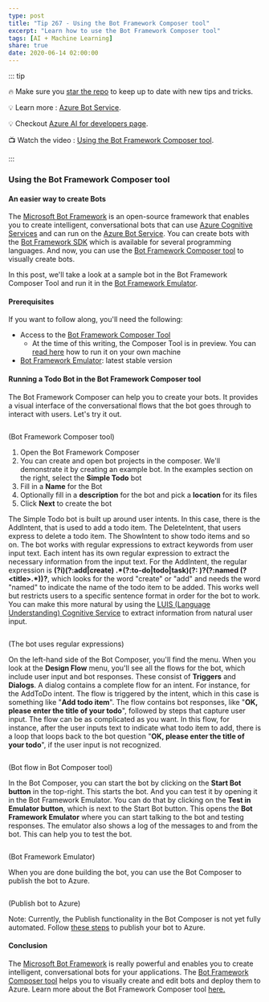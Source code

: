 ```yaml
---
type: post
title: "Tip 267 - Using the Bot Framework Composer tool"
excerpt: "Learn how to use the Bot Framework Composer tool"
tags: [AI + Machine Learning]
share: true
date: 2020-06-14 02:00:00
---
```


::: tip

:fire: Make sure you [star the repo](https://github.com/Microsoft/AzureTipsAndTricks?WT.mc_id=azure-azuredevtips-azureappsdev) to keep up to date with new tips and tricks.

:bulb: Learn more : [Azure Bot Service](https://docs.microsoft.com/azure/bot-service/bot-service-overview-introduction?WT.mc_id=docs-azuredevtips-azureappsdev).

:bulb: Checkout [Azure AI for developers page](https://azure.microsoft.com/en-us/overview/ai-platform/dev-resources/?WT.mc_id=docs-azuredevtips-azureappsdev).

:tv: Watch the video : [Using the Bot Framework Composer tool](https://www.youtube.com/watch?v=XNE43x_JaR4&list=PLLasX02E8BPCNCK8Thcxu-Y-XcBUbhFWC&index=14&t=0s?WT.mc_id=youtube-azuredevtips-azureappsdev).

:::

### Using the Bot Framework Composer tool

#### An easier way to create Bots

The [Microsoft Bot Framework](https://dev.botframework.com/?WT.mc_id=other-azuredevtips-azureappsdev) is an open-source framework that enables you to create intelligent, conversational bots that can use [Azure Cognitive Services](https://azure.microsoft.com/services/cognitive-services/?WT.mc_id=microsoft-azuredevtips-azureappsdev) and can run on the [Azure Bot Service](https://azure.microsoft.com/services/bot-service/?WT.mc_id=microsoft-azuredevtips-azureappsdev).
You can create bots with the [Bot Framework SDK](https://github.com/microsoft/botframework-sdk?WT.mc_id=github-azuredevtips-azureappsdev) which is available for several programming languages. And now, you can use the [Bot Framework Composer tool](https://github.com/microsoft/BotFramework-Composer?WT.mc_id=github-azuredevtips-azureappsdev) to visually create bots.

In this post, we'll take a look at a sample bot in the Bot Framework Composer Tool and run it in the [Bot Framework Emulator](https://github.com/microsoft/BotFramework-Emulator/releases/latest?WT.mc_id=github-azuredevtips-azureappsdev).

#### Prerequisites

If you want to follow along, you'll need the following:
* Access to the [Bot Framework Composer Tool](https://github.com/microsoft/BotFramework-Composer?WT.mc_id=github-azuredevtips-azureappsdev)
  * At the time of this writing, the Composer Tool is in preview. You can [read here](https://github.com/microsoft/BotFramework-Composer/blob/stable/docs/setup-yarn.md?WT.mc_id=github-azuredevtips-azureappsdev) how to run it on your own machine
* [Bot Framework Emulator](https://github.com/microsoft/BotFramework-Emulator/releases/latest?WT.mc_id=github-azuredevtips-azureappsdev): latest stable version

#### Running a Todo Bot in the Bot Framework Composer tool

The Bot Framework Composer can help you to create your bots. It provides a visual interface of the conversational flows that the bot goes through to interact with users. Let's try it out.

<img :src="$withBase('/files/55botframeworkcomposer.png')">

(Bot Framework Composer tool)

1. Open the Bot Framework Composer
2. You can create and open bot projects in the composer. We'll demonstrate it by creating an example bot. In the examples section on the right, select the **Simple Todo** bot
3. Fill in a **Name** for the Bot
4. Optionally fill in a **description** for the bot and pick a **location** for its files
5. Click **Next** to create the bot


The Simple Todo bot is built up around user intents. In this case, there is the AddIntent, that is used to add a todo item. The DeleteIntent, that users express to delete a todo item. The ShowIntent to show todo items and so on.
The bot works with regular expressions to extract keywords from user input text. Each intent has its own regular expression to extract the necessary information from the input text. For the AddIntent, the regular expression is **(?i)(?:add|create) .\*(?:to-do|todo|task)(?: )?(?:named (?\<title\>.*))?**, which looks for the word "create" or "add" and needs the word "named" to indicate the name of the todo item to be added. This works well but restricts users to a specific sentence format in order for the bot to work. You can make this more natural by using the [LUIS (Language Understanding) Cognitive Service](https://azure.microsoft.com/services/cognitive-services/language-understanding-intelligent-service/?WT.mc_id=microsoft-azuredevtips-azureappsdev) to extract information from natural user input.

<img :src="$withBase('/files/55regularexpr.png')">

(The bot uses regular expressions)

On the left-hand side of the Bot Composer, you'll find the menu. When you look at the **Design Flow** menu, you'll see all the flows for the bot, which include user input and bot responses. These consist of **Triggers** and **Dialogs**. A dialog contains a complete flow for an intent. For instance, for the AddToDo intent. The flow is triggered by the intent, which in this case is something like "**Add todo item**". The flow contains bot responses, like "**OK, please enter the title of your todo**", followed by steps that capture user input. The flow can be as complicated as you want. In this flow, for instance, after the user inputs text to indicate what todo item to add, there is a loop that loops back to the bot question "**OK, please enter the title of your todo**", if the user input is not recognized.

<img :src="$withBase('/files/55designbot.png')">

(Bot flow in Bot Composer tool)

In the Bot Composer, you can start the bot by clicking on the **Start Bot button** in the top-right. This starts the bot. And you can test it by opening it in the Bot Framework Emulator. You can do that by clicking on the **Test in Emulator button**, which is next to the Start Bot button. This opens the **Bot Framework Emulator** where you can start talking to the bot and testing responses. The emulator also shows a log of the messages to and from the bot. This can help you to test the bot.

<img :src="$withBase('/files/55botemulator.png')">

(Bot Framework Emulator)

When you are done building the bot, you can use the Bot Composer to publish the bot to Azure.

<img :src="$withBase('/files/55botemulator.png')">

(Publish bot to Azure)

Note: Currently, the Publish functionality in the Bot Composer is not yet fully automated. Follow [these steps](https://github.com/microsoft/BotFramework-Composer/blob/stable/docs/deploy-bot.md?WT.mc_id=github-azuredevtips-azureappsdev) to publish your bot to Azure.

#### Conclusion

The [Microsoft Bot Framework](https://dev.botframework.com/?WT.mc_id=other-azuredevtips-azureappsdev) is really powerful and enables you to create intelligent, conversational bots for your applications. The [Bot Framework Composer tool](https://github.com/microsoft/BotFramework-Composer?WT.mc_id=github-azuredevtips-azureappsdev) helps you to visually create and edit bots and deploy them to Azure. Learn more about the Bot Framework Composer tool [here.](https://github.com/microsoft/BotFramework-Composer/blob/stable/toc.md?WT.mc_id=github-azuredevtips-azureappsdev)